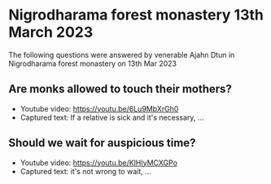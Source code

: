 # Nigrodharama forest monastery 13th March 2023

The following questions were answered by venerable Ajahn Dtun in Nigrodharama forest monastery on 13th Mar 2023

## Are monks allowed to touch their mothers?

- Youtube video: https://youtu.be/6Lu9MbXrGh0
- Captured text: If a relative is sick and it's necessary, ...

## Should we wait for auspicious time?

- Youtube video: https://youtu.be/KlHIyMCXGPo
- Captured text: it's not wrong to wait, ...
